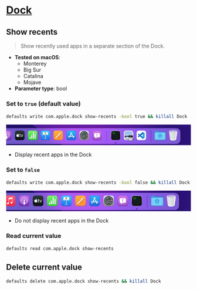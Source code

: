 # [Dock](../readme.md)

## Show recents

> Show recently used apps in a separate section of the Dock.

- **Tested on macOS**:
  * Monterey
  * Big Sur
  * Catalina
  * Mojave
- **Parameter type**: bool

### Set to `true` (default value)
```bash
defaults write com.apple.dock show-recents -bool true && killall Dock
```
![Example output with value set to true](true.png)
- Display recent apps in the Dock

### Set to `false`
```bash
defaults write com.apple.dock show-recents -bool false && killall Dock
```
![Example output with value set to false](false.png)
- Do not display recent apps in the Dock

### Read current value
```bash
defaults read com.apple.dock show-recents
```

## Delete current value
```bash
defaults delete com.apple.dock show-recents && killall Dock
```
